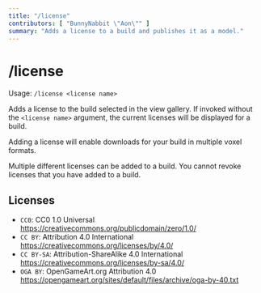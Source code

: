 ```yaml
---
title: "/license"
contributors: [ "BunnyNabbit \"Aon\"" ]
summary: "Adds a license to a build and publishes it as a model."
---
```


# /license

Usage: `/license <license name>`

Adds a license to the build selected in the view gallery. If invoked without the `<license name>` argument, the current licenses will be displayed for a build.

Adding a license will enable downloads for your build in multiple voxel formats.

Multiple different licenses can be added to a build. You cannot revoke licenses that you have added to a build.

## Licenses

- `CC0`: CC0 1.0 Universal https://creativecommons.org/publicdomain/zero/1.0/
- `CC BY`: Attribution 4.0 International https://creativecommons.org/licenses/by/4.0/
- `CC BY-SA`: Attribution-ShareAlike 4.0 International https://creativecommons.org/licenses/by-sa/4.0/
- `OGA BY`: OpenGameArt.org Attribution 4.0 https://opengameart.org/sites/default/files/archive/oga-by-40.txt
